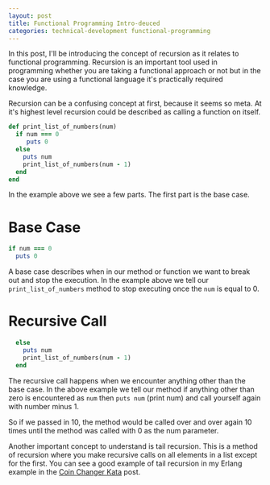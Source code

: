 ```yaml
---
layout: post
title: Functional Programming Intro-deuced
categories: technical-development functional-programming
---
```


In this post, I'll be introducing the concept of recursion as it relates to functional programming.  Recursion is an important tool used in programming whether you are taking a functional approach or not but in the case you are using a functional language it's practically required knowledge.  

Recursion can be a confusing concept at first, because it seems so meta.  At it's highest level recursion could be described as calling a function on itself.  

```ruby
def print_list_of_numbers(num)
  if num === 0
     puts 0
  else
    puts num
    print_list_of_numbers(num - 1)
  end
end
```

In the example above we see a few parts.  The first part is the base case.

# Base Case

```ruby
if num === 0
  puts 0
```

A base case describes when in our method or function we want to break out and stop the execution.  In the example above we tell our ```print_list_of_numbers``` method to stop executing once the ```num``` is equal to 0.

# Recursive Call

```ruby
  else
    puts num
    print_list_of_numbers(num - 1)
  end
```

The recursive call happens when we encounter anything other than the base case.  In the above example we tell our method if anything other than zero is encountered as ```num``` then ```puts num``` (print num) and call yourself again with number minus 1.

So if we passed in 10, the method would be called over and over again 10 times until the method was called with 0 as the num parameter.

Another important concept to understand is tail recursion.  This is a method of recursion where you make recursive calls on all elements in a list except for the first.  You can see a good example of tail recursion in my Erlang example in the [Coin Changer Kata](../../../2017/10/09/erlang-vs-ruby-the-coin-changer-kata.html) post.   


